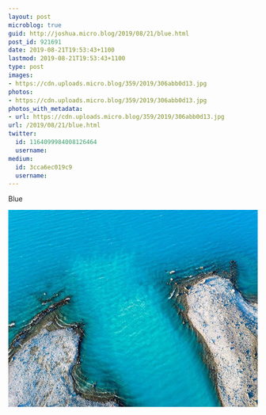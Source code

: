 ```yaml
---
layout: post
microblog: true
guid: http://joshua.micro.blog/2019/08/21/blue.html
post_id: 921691
date: 2019-08-21T19:53:43+1100
lastmod: 2019-08-21T19:53:43+1100
type: post
images:
- https://cdn.uploads.micro.blog/359/2019/306abb0d13.jpg
photos:
- https://cdn.uploads.micro.blog/359/2019/306abb0d13.jpg
photos_with_metadata:
- url: https://cdn.uploads.micro.blog/359/2019/306abb0d13.jpg
url: /2019/08/21/blue.html
twitter:
  id: 1164099984008126464
  username: 
medium:
  id: 3cca6ec019c9
  username: 
---
```

Blue

<img src="uploads/2019/306abb0d13.jpg" width="600" height="398" alt="" />
